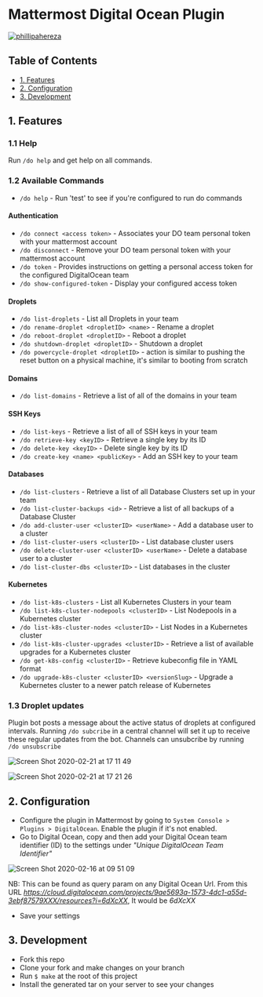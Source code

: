 # Mattermost Digital Ocean Plugin
[![phillipahereza](https://circleci.com/gh/phillipahereza/mattermost-plugin-digitalocean.svg?style=svg)](https://github.com/phillipahereza/mattermost-plugin-digitalocean)

## Table of Contents
- [1. Features](#1-features)
- [2. Configuration](#2-configuration)
- [3. Development](#3-development)

## 1. Features
### 1.1 Help
Run ```/do help``` and get help on all commands.

### 1.2 Available Commands
- ```/do help``` - Run 'test' to see if you're configured to run do commands
#### Authentication
- ```/do connect <access token>``` - Associates your DO team personal token with your mattermost account
- ```/do disconnect``` - Remove your DO team personal token with your mattermost account
- ```/do token``` - Provides instructions on getting a personal access token for the configured DigitalOcean team
- ```/do show-configured-token``` - Display your configured access token
#### Droplets
- ```/do list-droplets``` - List all Droplets in your team
- ```/do rename-droplet <dropletID> <name>``` - Rename a droplet
- ```/do reboot-droplet <dropletID>``` - Reboot a droplet
- ```/do shutdown-droplet <dropletID>``` - Shutdown a droplet
- ```/do powercycle-droplet <dropletID>``` - action is similar to pushing the reset button on a physical machine, it's similar to booting from scratch
#### Domains
- ```/do list-domains``` - Retrieve a list of all of the domains in your team
#### SSH Keys
- ```/do list-keys``` - Retrieve a list of all of SSH keys in your team
- ```/do retrieve-key <keyID>``` - Retrieve a single key by its ID
- ```/do delete-key <keyID>``` - Delete single key by its ID
- ```/do create-key <name> <publicKey>``` - Add an SSH key to your team
#### Databases
- ```/do list-clusters``` - Retrieve a list of all Database Clusters set up in your team
- ```/do list-cluster-backups <id>``` - Retrieve a list of all backups of a Database Cluster
- ```/do add-cluster-user <clusterID> <userName>``` - Add a database user to a cluster
- ```/do list-cluster-users <clusterID>``` - List database cluster users
- ```/do delete-cluster-user <clusterID> <userName>``` - Delete a database user to a cluster
- ```/do list-cluster-dbs <clusterID>``` - List databases in the cluster
#### Kubernetes
- ```/do list-k8s-clusters``` - List all Kubernetes Clusters in your team
- ```/do list-k8s-cluster-nodepools <clusterID>``` - List Nodepools in a Kubernetes cluster
- ```/do list-k8s-cluster-nodes <clusterID>``` - List Nodes in a Kubernetes cluster
- ```/do list-k8s-cluster-upgrades <clusterID>``` - Retrieve a list of available upgrades for a Kubernetes cluster
- ```/do get-k8s-config <clusterID>``` - Retrieve kubeconfig file in YAML format
- ```/do upgrade-k8s-cluster <clusterID> <versionSlug>``` - Upgrade a Kubernetes cluster to a newer patch release of Kubernetes

### 1.3 Droplet updates
Plugin bot posts a message about the active status of droplets at configured intervals.
Running ```/do subcribe``` in a central channel will set it up to receive these regular updates from the bot.
Channels can unsubcribe by running ```/do unsubscribe```

![Screen Shot 2020-02-21 at 17 11 49](https://user-images.githubusercontent.com/28563179/75041362-7c614600-54cd-11ea-8611-741984efdf7d.png)

![Screen Shot 2020-02-21 at 17 21 26](https://user-images.githubusercontent.com/28563179/75041999-c39c0680-54ce-11ea-849f-9079fcb973aa.png)

## 2. Configuration
- Configure the plugin in Mattermost by going to ```System Console > Plugins > DigitalOcean```. Enable the plugin if it's not enabled.
- Go to Digital Ocean, copy and then add your Digital Ocean team identifier (ID) to the settings under *"Unique DigitalOcean Team Identifier"*

![Screen Shot 2020-02-16 at 09 51 09](https://user-images.githubusercontent.com/28563179/74600387-f8a8f300-50a1-11ea-99ee-b913c3d68fa7.png)

NB: This can be found as query param on any Digital Ocean Url. From this URL *https://cloud.digitalocean.com/projects/9ae5693a-1573-4dc1-a55d-3ebf87579XXX/resources?i=6dXcXX*, It would be *6dXcXX*
- Save your settings

## 3. Development
- Fork this repo
- Clone your fork and make changes on your branch
- Run ```$ make``` at the root of this project
- Install the generated tar on your server to see your changes

